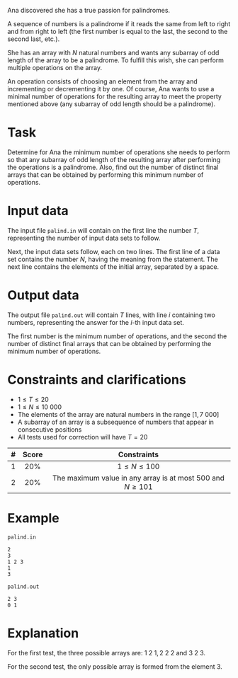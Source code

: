 Ana discovered she has a true passion for palindromes.

A sequence of numbers is a palindrome if it reads the same from left to right and from right to left (the first number is equal to the last, the second to the second last, etc.).

She has an array with $N$ natural numbers and wants any subarray of odd length of the array to be a palindrome. To fulfill this wish, she can perform multiple operations on the array.

An operation consists of choosing an element from the array and incrementing or decrementing it by one. Of course, Ana wants to use a minimal number of operations for the resulting array to meet the property mentioned above (any subarray of odd length should be a palindrome).

# Task

Determine for Ana the minimum number of operations she needs to perform so that any subarray of odd length of the resulting array after performing the operations is a palindrome. Also, find out the number of distinct final arrays that can be obtained by performing this minimum number of operations.

# Input data

The input file `palind.in` will contain on the first line the number $T$, representing the number of input data sets to follow.

Next, the input data sets follow, each on two lines. The first line of a data set contains the number $N$, having the meaning from the statement. The next line contains the elements of the initial array, separated by a space.

# Output data

The output file `palind.out` will contain $T$ lines, with line $i$ containing two numbers, representing the answer for the $i$-th input data set.

The first number is the minimum number of operations, and the second the number of distinct final arrays that can be obtained by performing the minimum number of operations.

# Constraints and clarifications

* $1 \leq T \leq 20$
* $1 \leq N \leq 10\ 000$
* The elements of the array are natural numbers in the range $[1, 7\ 000]$
* A subarray of an array is a subsequence of numbers that appear in consecutive positions
* All tests used for correction will have $T = 20$

|#|Score|Constraints|
|:-:|:-:|:-:|
|1|$20\%$|$1 \leq N \leq 100$|
|2|$20\%$|The maximum value in any array is at most $500$ and $N \geq 101$|

# Example

`palind.in`
```
2
3
1 2 3
1
3
```

`palind.out`
```
2 3
0 1
```

# Explanation

For the first test, the three possible arrays are:
$1\ 2\ 1, 2\ 2\ 2$ and $3\ 2\ 3$.

For the second test, the only possible array is formed from the element $3$.